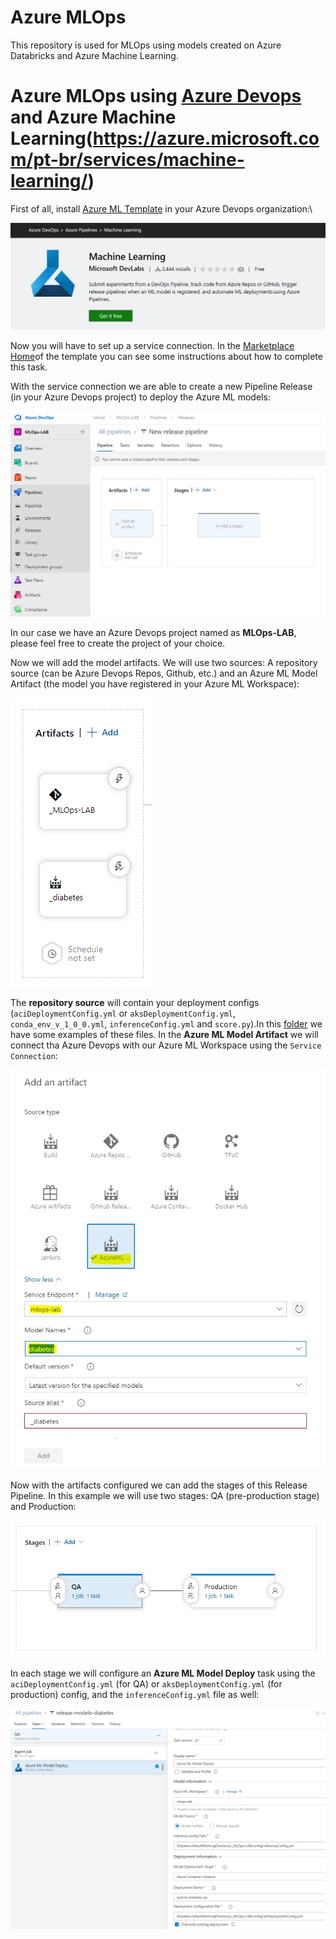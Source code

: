 # Azure MLOps
This repository is used for MLOps using models created on Azure Databricks and Azure Machine Learning.

# Azure MLOps using [Azure Devops](https://dev.azure.com/) and Azure Machine Learning(https://azure.microsoft.com/pt-br/services/machine-learning/)

First of all, install [Azure ML Template](https://marketplace.visualstudio.com/items?itemName=ms-air-aiagility.vss-services-azureml&targetId=09d19ee8-b94a-4f99-a763-11cc0fe1a111&utm_source=vstsproduct&utm_medium=ExtHubManageList) in your Azure Devops organization:\

![Azure ML Template](images/azureml-template.PNG?raw=true)

Now you will have to set up a service connection. In the [Marketplace Home](https://marketplace.visualstudio.com/items?itemName=ms-air-aiagility.vss-services-azureml&targetId=09d19ee8-b94a-4f99-a763-11cc0fe1a111&utm_source=vstsproduct&utm_medium=ExtHubManageList)of the template you can see some instructions about how to complete this task.

With the service connection we are able to create a new Pipeline Release (in your Azure Devops project) to deploy the Azure ML models:

![New Release Pipeline](images/new-release-pipeline.PNG?raw=true)

In our case we have an Azure Devops project named as **MLOps-LAB**, please feel free to create the project of your choice.

Now we will add the model artifacts. We will use two sources: A repository source (can be Azure Devops Repos, Github, etc.) and an Azure ML Model Artifact (the model you have registered in your Azure ML Workspace):

![Artifacts](images/artifacts.PNG?raw=true)

The **repository source** will contain your deployment configs (`aciDeploymentConfig.yml` or `aksDeploymentConfig.yml`, `conda_env_v_1_0_0.yml`, `inferenceConfig.yml` and `score.py`).In this [folder](https://github.com/lfbraz/azure-mlops/tree/master/azureml/config) we have some examples of these files. In the **Azure ML Model Artifact** we will connect tha Azure Devops with our Azure ML Workspace using the `Service Connection`:

![AzureML Artifact](images/add-azureml-artifact.jpg?raw=true)

Now with the artifacts configured we can add the stages of this Release Pipeline. In this example we will use two stages: QA (pre-production stage) and Production:

![Stages](images/stages.PNG?raw=true)

In each stage we will configure an **Azure ML Model Deploy** task using the `aciDeploymentConfig.yml` (for QA) or `aksDeploymentConfig.yml` (for production) config, and the `inferenceConfig.yml` file as well:

![Deploy Config](images/azureml-deploy-task.PNG?raw=true)

